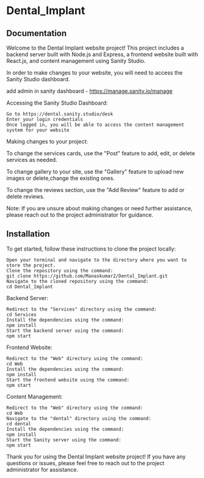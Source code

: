 # Dental_Implant


## Documentation

Welcome to the Dental Implant website project! This project includes a backend server built with Node.js and Express, a frontend website built with React.js, and content management using Sanity Studio.

 In order to make changes to your website, you will need to access the Sanity Studio dashboard.

 add admin in sanity dashboard - https://manage.sanity.io/manage

 Accessing the Sanity Studio Dashboard:

    Go to https://dental.sanity.studio/desk
    Enter your login credentials
    Once logged in, you will be able to access the content management system for your website

Making changes to your project:

To change the services cards,  use the "Post" feature to add, edit, or delete services as needed.

To change gallery to your site,  use the "Gallery" feature to upload new images or delete,change the  existing ones.

To change the reviews section,  use the "Add Review" feature to add or delete reviews.

Note: If you are unsure about making changes or need further assistance, please reach out to the project administrator for guidance.



## Installation

To get started, follow these instructions to clone the project locally:

    Open your terminal and navigate to the directory where you want to store the project.
    Clone the repository using the command:
    git clone https://github.com/Manaskumar2/Dental_Implant.git
    Navigate to the cloned repository using the command:
    cd Dental_Implant

Backend Server:

    Redirect to the "Services" directory using the command:
    cd Services
    Install the dependencies using the command:
    npm install
    Start the backend server using the command:
    npm start

Frontend Website:

    Redirect to the "Web" directory using the command:
    cd Web
    Install the dependencies using the command:
    npm install
    Start the frontend website using the command:
    npm start

Content Management:

    Redirect to the "Web" directory using the command:
    cd Web
    Navigate to the "dental" directory using the command:
    cd dental
    Install the dependencies using the command:
    npm install
    Start the Sanity server using the command:
    npm start

 Thank you for using the Dental Implant website project! If you have any questions or issues, please feel free to reach out to the project administrator for assistance.
    
